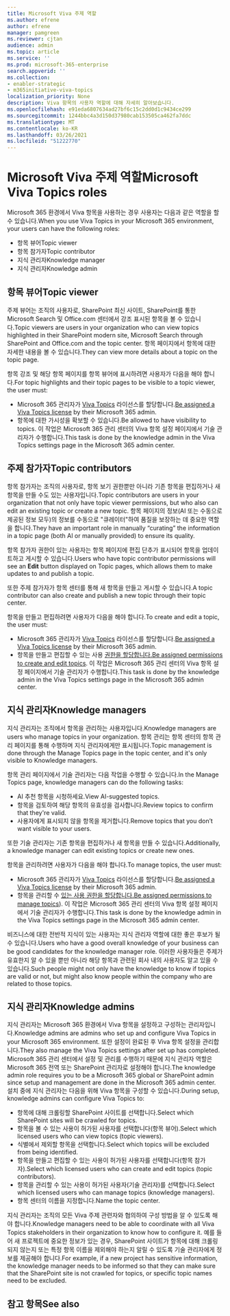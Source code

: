 ```yaml
---
title: Microsoft Viva 주제 역할
ms.author: efrene
author: efrene
manager: pamgreen
ms.reviewer: cjtan
audience: admin
ms.topic: article
ms.service: ''
ms.prod: microsoft-365-enterprise
search.appverid: ''
ms.collection:
- enabler-strategic
- m365initiative-viva-topics
localization_priority: None
description: Viva 항목의 사용자 역할에 대해 자세히 알아보습니다.
ms.openlocfilehash: e91eda6807634ad27bf6c15c2dd0d1c9434ce299
ms.sourcegitcommit: 1244bbc4a3d150d37980cab153505ca462fa7ddc
ms.translationtype: MT
ms.contentlocale: ko-KR
ms.lasthandoff: 03/26/2021
ms.locfileid: "51222770"
---
```

# <a name="microsoft-viva-topics-roles"></a><span data-ttu-id="a06aa-103">Microsoft Viva 주제 역할</span><span class="sxs-lookup"><span data-stu-id="a06aa-103">Microsoft Viva Topics roles</span></span> 

<span data-ttu-id="a06aa-104">Microsoft 365 환경에서 Viva 항목을 사용하는 경우 사용자는 다음과 같은 역할을 할 수 있습니다.</span><span class="sxs-lookup"><span data-stu-id="a06aa-104">When you use Viva Topics in your Microsoft 365 environment, your users can have the following roles:</span></span>
-   <span data-ttu-id="a06aa-105">항목 뷰어</span><span class="sxs-lookup"><span data-stu-id="a06aa-105">Topic viewer</span></span>
-   <span data-ttu-id="a06aa-106">항목 참가자</span><span class="sxs-lookup"><span data-stu-id="a06aa-106">Topic contributor</span></span>
-   <span data-ttu-id="a06aa-107">지식 관리자</span><span class="sxs-lookup"><span data-stu-id="a06aa-107">Knowledge manager</span></span>
-   <span data-ttu-id="a06aa-108">지식 관리자</span><span class="sxs-lookup"><span data-stu-id="a06aa-108">Knowledge admin</span></span>

## <a name="topic-viewer"></a><span data-ttu-id="a06aa-109">항목 뷰어</span><span class="sxs-lookup"><span data-stu-id="a06aa-109">Topic viewer</span></span>

<span data-ttu-id="a06aa-110">주제 뷰어는 조직의 사용자로, SharePoint 최신 사이트, SharePoint를 통한 Microsoft Search 및 Office.com 센터에서 강조 표시된 항목을 볼 수 있습니다.</span><span class="sxs-lookup"><span data-stu-id="a06aa-110">Topic viewers are users in your organization who can view topics highlighted in their SharePoint modern site, Microsoft Search through SharePoint and Office.com and the topic center.</span></span> <span data-ttu-id="a06aa-111">항목 페이지에서 항목에 대한 자세한 내용을 볼 수 있습니다.</span><span class="sxs-lookup"><span data-stu-id="a06aa-111">They can view more details about a topic on the topic page.</span></span> 

<span data-ttu-id="a06aa-112">항목 강조 및 해당 항목 페이지를 항목 뷰어에 표시하려면 사용자가 다음을 해야 합니다.</span><span class="sxs-lookup"><span data-stu-id="a06aa-112">For topic highlights and their topic pages to be visible to a topic viewer, the user must:</span></span>
-   <span data-ttu-id="a06aa-113">Microsoft 365 관리자가 [Viva Topics](./set-up-topic-experiences.md#assign-licenses) 라이선스를 할당합니다.</span><span class="sxs-lookup"><span data-stu-id="a06aa-113">[Be assigned a Viva Topics license](./set-up-topic-experiences.md#assign-licenses) by their Microsoft 365 admin.</span></span>
-   <span data-ttu-id="a06aa-114">항목에 대한 가시성을 확보할 수 있습니다.</span><span class="sxs-lookup"><span data-stu-id="a06aa-114">Be allowed to have visibility to topics.</span></span> <span data-ttu-id="a06aa-115">이 작업은 Microsoft 365 관리 센터의 Viva 항목 설정 페이지에서 기술 관리자가 수행합니다.</span><span class="sxs-lookup"><span data-stu-id="a06aa-115">This task is done by the knowledge admin in the Viva Topics settings page in the Microsoft 365 admin center.</span></span>


## <a name="topic-contributors"></a><span data-ttu-id="a06aa-116">주제 참가자</span><span class="sxs-lookup"><span data-stu-id="a06aa-116">Topic contributors</span></span>

<span data-ttu-id="a06aa-117">항목 참가자는 조직의 사용자로, 항목 보기 권한뿐만 아니라 기존 항목을 편집하거나 새 항목을 만들 수도 있는 사용자입니다.</span><span class="sxs-lookup"><span data-stu-id="a06aa-117">Topic contributors are users in your organization that not only have topic viewer permissions, but who also can edit an existing topic or create a new topic.</span></span> <span data-ttu-id="a06aa-118">항목 페이지의 정보(AI 또는 수동으로 제공된 정보 모두)의 정보를 수동으로 "큐레이터"하여 품질을 보장하는 데 중요한 역할을 합니다.</span><span class="sxs-lookup"><span data-stu-id="a06aa-118">They have an important role in manually “curating” the information in a topic page (both AI or manually provided) to ensure its quality.</span></span>

<span data-ttu-id="a06aa-119">항목 참가자 권한이 있는 사용자는 항목  페이지에 편집 단추가 표시되어 항목을 업데이트하고 게시할 수 있습니다.</span><span class="sxs-lookup"><span data-stu-id="a06aa-119">Users who have topic contributor permissions will see an **Edit** button displayed on Topic pages, which allows them to make updates to and publish a topic.</span></span>

<span data-ttu-id="a06aa-120">또한 주제 참가자가 항목 센터를 통해 새 항목을 만들고 게시할 수 있습니다.</span><span class="sxs-lookup"><span data-stu-id="a06aa-120">A topic contributor can also create and publish a new topic through their topic center.</span></span>

<span data-ttu-id="a06aa-121">항목을 만들고 편집하려면 사용자가 다음을 해야 합니다.</span><span class="sxs-lookup"><span data-stu-id="a06aa-121">To create and edit a topic, the user must:</span></span>

-   <span data-ttu-id="a06aa-122">Microsoft 365 관리자가 [Viva Topics](./set-up-topic-experiences.md#assign-licenses) 라이선스를 할당합니다.</span><span class="sxs-lookup"><span data-stu-id="a06aa-122">[Be assigned a Viva Topics license](./set-up-topic-experiences.md#assign-licenses) by their Microsoft 365 admin.</span></span>
-   <span data-ttu-id="a06aa-123">항목을 만들고 편집할 수 있는 사용 [권한을 할당합니다.](./topic-experiences-user-permissions.md)</span><span class="sxs-lookup"><span data-stu-id="a06aa-123">[Be assigned permissions to create and edit topics](./topic-experiences-user-permissions.md).</span></span> <span data-ttu-id="a06aa-124">이 작업은 Microsoft 365 관리 센터의 Viva 항목 설정 페이지에서 기술 관리자가 수행합니다.</span><span class="sxs-lookup"><span data-stu-id="a06aa-124">This task is done by the knowledge admin in the Viva Topics settings page in the Microsoft 365 admin center.</span></span>

## <a name="knowledge-managers"></a><span data-ttu-id="a06aa-125">지식 관리자</span><span class="sxs-lookup"><span data-stu-id="a06aa-125">Knowledge managers</span></span>

<span data-ttu-id="a06aa-126">지식 관리자는 조직에서 항목을 관리하는 사용자입니다.</span><span class="sxs-lookup"><span data-stu-id="a06aa-126">Knowledge managers are users who manage topics in your organization.</span></span>  <span data-ttu-id="a06aa-127">항목 관리는 항목 센터의 항목 관리 페이지를 통해 수행하며 지식 관리자에게만 표시됩니다.</span><span class="sxs-lookup"><span data-stu-id="a06aa-127">Topic management is done through the Manage Topics page in the topic center, and it's only visible to Knowledge managers.</span></span>

<span data-ttu-id="a06aa-128">항목 관리 페이지에서 기술 관리자는 다음 작업을 수행할 수 있습니다.</span><span class="sxs-lookup"><span data-stu-id="a06aa-128">In the Manage Topics page, knowledge managers can do the following tasks:</span></span>
-   <span data-ttu-id="a06aa-129">AI 추천 항목을 시청하세요.</span><span class="sxs-lookup"><span data-stu-id="a06aa-129">View AI-suggested topics.</span></span>
-   <span data-ttu-id="a06aa-130">항목을 검토하여 해당 항목의 유효성을 검사합니다.</span><span class="sxs-lookup"><span data-stu-id="a06aa-130">Review topics to confirm that they're valid.</span></span>
-   <span data-ttu-id="a06aa-131">사용자에게 표시되지 않을 항목을 제거합니다.</span><span class="sxs-lookup"><span data-stu-id="a06aa-131">Remove topics that you don’t want visible to your users.</span></span>

<span data-ttu-id="a06aa-132">또한 기술 관리자는 기존 항목을 편집하거나 새 항목을 만들 수 있습니다.</span><span class="sxs-lookup"><span data-stu-id="a06aa-132">Additionally, a knowledge manager can edit existing topics or create new ones.</span></span>

<span data-ttu-id="a06aa-133">항목을 관리하려면 사용자가 다음을 해야 합니다.</span><span class="sxs-lookup"><span data-stu-id="a06aa-133">To manage topics, the user must:</span></span>
-   <span data-ttu-id="a06aa-134">Microsoft 365 관리자가 [Viva Topics](./set-up-topic-experiences.md#assign-licenses) 라이선스를 할당합니다.</span><span class="sxs-lookup"><span data-stu-id="a06aa-134">[Be assigned a Viva Topics license](./set-up-topic-experiences.md#assign-licenses) by their Microsoft 365 admin.</span></span>
-   <span data-ttu-id="a06aa-135">항목을 관리할 수 [있는 사용 권한을 할당합니다.](./topic-experiences-user-permissions.md)</span><span class="sxs-lookup"><span data-stu-id="a06aa-135">[Be assigned permissions to manage topics](./topic-experiences-user-permissions.md)).</span></span> <span data-ttu-id="a06aa-136">이 작업은 Microsoft 365 관리 센터의 Viva 항목 설정 페이지에서 기술 관리자가 수행합니다.</span><span class="sxs-lookup"><span data-stu-id="a06aa-136">This task is done by the knowledge admin in the Viva Topics settings page in the Microsoft 365 admin center.</span></span>

<span data-ttu-id="a06aa-137">비즈니스에 대한 전반적 지식이 있는 사용자는 지식 관리자 역할에 대한 좋은 후보가 될 수 있습니다.</span><span class="sxs-lookup"><span data-stu-id="a06aa-137">Users who have a good overall knowledge of your business can be good candidates for the knowledge manager role.</span></span> <span data-ttu-id="a06aa-138">이러한 사용자들은 주제가 유효한지 알 수 있을 뿐만 아니라 해당 항목과 관련된 회사 내의 사용자도 알고 있을 수 있습니다.</span><span class="sxs-lookup"><span data-stu-id="a06aa-138">Such people might not only have the knowledge to know if topics are valid or not, but might also know people within the company who are related to those topics.</span></span>


## <a name="knowledge-admins"></a><span data-ttu-id="a06aa-139">지식 관리자</span><span class="sxs-lookup"><span data-stu-id="a06aa-139">Knowledge admins</span></span>

<span data-ttu-id="a06aa-140">지식 관리자는 Microsoft 365 환경에서 Viva 항목을 설정하고 구성하는 관리자입니다.</span><span class="sxs-lookup"><span data-stu-id="a06aa-140">Knowledge admins are admins who set up and configure Viva Topics in your Microsoft 365 environment.</span></span> <span data-ttu-id="a06aa-141">또한 설정이 완료된 후 Viva 항목 설정을 관리합니다.</span><span class="sxs-lookup"><span data-stu-id="a06aa-141">They also manage the Viva Topics settings after set up has completed.</span></span> <span data-ttu-id="a06aa-142">Microsoft 365 관리 센터에서 설정 및 관리를 수행하기 때문에 지식 관리자 역할은 Microsoft 365 전역 또는 SharePoint 관리자로 설정해야 합니다.</span><span class="sxs-lookup"><span data-stu-id="a06aa-142">The knowledge admin role requires you to be a Microsoft 365 global or SharePoint admin since setup and management are done in the Microsoft 365 admin center.</span></span>
<span data-ttu-id="a06aa-143">설치 중에 지식 관리자는 다음을 위해 Viva 항목을 구성할 수 있습니다.</span><span class="sxs-lookup"><span data-stu-id="a06aa-143">During setup, knowledge admins can configure Viva Topics to:</span></span>

-   <span data-ttu-id="a06aa-144">항목에 대해 크롤링할 SharePoint 사이트를 선택합니다.</span><span class="sxs-lookup"><span data-stu-id="a06aa-144">Select which SharePoint sites will be crawled for topics.</span></span>
-   <span data-ttu-id="a06aa-145">항목을 볼 수 있는 사용이 허가된 사용자를 선택합니다(항목 뷰어).</span><span class="sxs-lookup"><span data-stu-id="a06aa-145">Select which licensed users who can view topics (topic viewers).</span></span>
-   <span data-ttu-id="a06aa-146">식별에서 제외할 항목을 선택합니다.</span><span class="sxs-lookup"><span data-stu-id="a06aa-146">Select which topics will be excluded from being identified.</span></span>
-   <span data-ttu-id="a06aa-147">항목을 만들고 편집할 수 있는 사용이 허가된 사용자를 선택합니다(항목 참가자).</span><span class="sxs-lookup"><span data-stu-id="a06aa-147">Select which licensed users who can create and edit topics (topic contributors).</span></span>
-   <span data-ttu-id="a06aa-148">항목을 관리할 수 있는 사용이 허가된 사용자(기술 관리자)를 선택합니다.</span><span class="sxs-lookup"><span data-stu-id="a06aa-148">Select which licensed users who can manage topics (knowledge managers).</span></span>
-   <span data-ttu-id="a06aa-149">항목 센터의 이름을 지정합니다.</span><span class="sxs-lookup"><span data-stu-id="a06aa-149">Name the topic center.</span></span>

<span data-ttu-id="a06aa-150">지식 관리자는 조직의 모든 Viva 주제 관련자와 협의하여 구성 방법을 알 수 있도록 해야 합니다.</span><span class="sxs-lookup"><span data-stu-id="a06aa-150">Knowledge managers need to be able to coordinate with all Viva Topics stakeholders in their organization to know how to configure it.</span></span> <span data-ttu-id="a06aa-151">예를 들어 새 프로젝트에 중요한 정보가 있는 경우, SharePoint 사이트가 항목에 대해 크롤링되지 않는지 또는 특정 항목 이름을 제외해야 하는지 알릴 수 있도록 기술 관리자에게 정보를 제공해야 합니다.</span><span class="sxs-lookup"><span data-stu-id="a06aa-151">For example, if a new project has sensitive information, the knowledge manager needs to be informed so that they can make sure that the SharePoint site is not crawled for topics, or specific topic names need to be excluded.</span></span>


## <a name="see-also"></a><span data-ttu-id="a06aa-152">참고 항목</span><span class="sxs-lookup"><span data-stu-id="a06aa-152">See also</span></span>